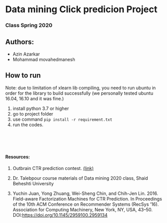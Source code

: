 # Data mining Click predicion Project 
### Class Spring 2020

## Authors:
- Azin Azarkar
- Mohammad movahedmanesh

## How to run
Note: due to limitation of xlearn lib compiling, you need to run ubuntu in order for the library to build successfully (we personally tested ubuntu 16.04, 16.10 and it was fine.)

1. install python 3.7 or higher
2. go to project folder
3. use command `pip install -r requirement.txt`
4. run the codes.

<br />
<br />
<br />


#### Resources:
1. Outbrain CTR prediction contest. [(link)](https://www.kaggle.com/c/outbrain-click-prediction)

2. Dr. Talebpour course materials of Data mining 2020 class, Shaid Beheshti University 

3. Yuchin Juan, Yong Zhuang, Wei-Sheng Chin, and Chih-Jen Lin. 2016. Field-aware Factorization Machines for CTR Prediction. In Proceedings of the 10th ACM Conference on Recommender Systems (RecSys ’16). Association for Computing Machinery, New York, NY, USA, 43–50. DOI:https://doi.org/10.1145/2959100.2959134

